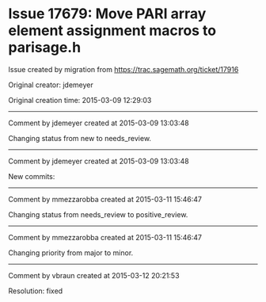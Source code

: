 # Issue 17679: Move PARI array element assignment macros to parisage.h

Issue created by migration from https://trac.sagemath.org/ticket/17916

Original creator: jdemeyer

Original creation time: 2015-03-09 12:29:03




---

Comment by jdemeyer created at 2015-03-09 13:03:48

Changing status from new to needs_review.


---

Comment by jdemeyer created at 2015-03-09 13:03:48

New commits:


---

Comment by mmezzarobba created at 2015-03-11 15:46:47

Changing status from needs_review to positive_review.


---

Comment by mmezzarobba created at 2015-03-11 15:46:47

Changing priority from major to minor.


---

Comment by vbraun created at 2015-03-12 20:21:53

Resolution: fixed
